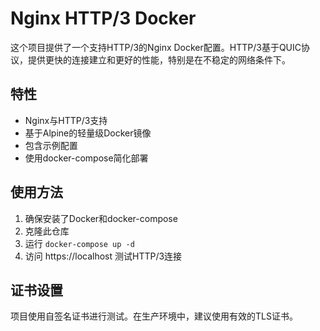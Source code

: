 # Nginx HTTP/3 Docker

这个项目提供了一个支持HTTP/3的Nginx Docker配置。HTTP/3基于QUIC协议，提供更快的连接建立和更好的性能，特别是在不稳定的网络条件下。

## 特性

- Nginx与HTTP/3支持
- 基于Alpine的轻量级Docker镜像
- 包含示例配置
- 使用docker-compose简化部署

## 使用方法

1. 确保安装了Docker和docker-compose
2. 克隆此仓库
3. 运行 `docker-compose up -d`
4. 访问 https://localhost 测试HTTP/3连接

## 证书设置

项目使用自签名证书进行测试。在生产环境中，建议使用有效的TLS证书。
